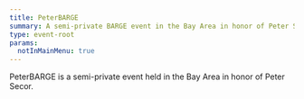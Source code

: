 ```yaml
---
title: PeterBARGE
summary: A semi-private BARGE event in the Bay Area in honor of Peter Secor.
type: event-root
params:
  notInMainMenu: true
---
```


PeterBARGE is a semi-private event held in the Bay Area in honor of Peter Secor.

